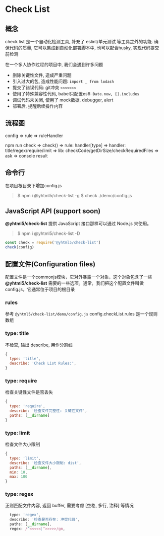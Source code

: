 # Check List

## 概念
check list 是一个自动化检测工具, 补充了 eslint/单元测试 等工具之外的功能.
确保代码的质量, 它可以集成到自动化部署脚本中, 也可以配合husky, 实现代码提交前检测

在一个多人协作过程的项目中, 我们会遇到许多问题
- 删除关键性文件, 造成严重问题
- 引入过大的包, 造成性能问题: `import _ from lodash`
- 提交了错误代码: git冲突 `<<<<<<<`
- 使用了特殊兼容性代码, babel只配置es6: `Date.now, [].includes`
- 调试代码未关闭, 使用了 mock数据, debugger, alert
- 部署后, 提醒后续操作内容

## 流程图

config => rule => ruleHandler

npm run check
=> check()
=> rule: handler[type]
=> handler: title/regex/require/limit
=> lib: checkCode/getDirSize/checkRequiredFiles
=> ask
=> console result

## 命令行

在项目根目录下增加config.js

> $ npm i @yhtml5/check-list -g
> $ check ./demo/config.js

## JavaScript API (support soon)
**@yhtml5/check-list** 提供 JavaScript 接口那样可以通过 Node.js 来使用。

> $ npm i @yhtml5/check-list -D

```js
const check = require('@yhtml5/check-list')
check(config)
```

## 配置文件(Configuration files)

配置文件是一个commonjs模块，它对外暴露一个对象，这个对象包含了一些 **@yhtml5/check-list** 需要的一些选项。通常，我们把这个配置文件叫做config.js，它通常位于项目的根目录

### rules
参考 `@yhtml5/check-list/demo/config.js`
config.checkList.rules 是一个规则数组

### type: title
不检查, 输出 describe, 用作分割线
```js
{
  type: 'title',
  describe: 'Check List Rules:',
}
```

### type: require
检查关键性文件是否丢失
```js
{
  type: 'require',
  describe: '检查文件完整性: 关键性文件',
  paths: [__dirname]
}
```

### type: limit
检查文件大小限制
```js
{
  type: 'limit',
  describe: '检查文件大小限制: dist',
  paths: [__dirname],
  min: 10,
  max: 100
}
```

### type: regex
正则匹配文件内容, 返回 buffer, 需要考虑 [空格, 多行, 注释] 等情况
```js
  type: 'regex',
  describe: '检查是否存在: 冲突代码',
  paths: [__dirname],
  regex: /^<<<<<|^>>>>>/gm,
```
